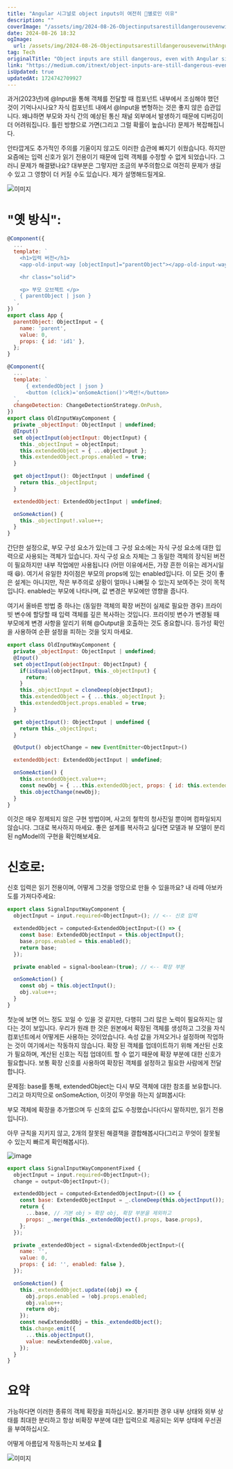 ```yaml
---
title: "Angular 시그널로 object inputs이 여전히 별로인 이유"
description: ""
coverImage: "/assets/img/2024-08-26-ObjectinputsarestilldangerousevenwithAngularsignals_0.png"
date: 2024-08-26 18:32
ogImage: 
  url: /assets/img/2024-08-26-ObjectinputsarestilldangerousevenwithAngularsignals_0.png
tag: Tech
originalTitle: "Object inputs are still dangerous, even with Angular signals"
link: "https://medium.com/itnext/object-inputs-are-still-dangerous-even-with-angular-signals-9103a25d5e45"
isUpdated: true
updatedAt: 1724742709927
---
```



과거(2023년)에 @Input을 통해 객체를 전달할 때 컴포넌트 내부에서 조심해야 했던 것이 기억나시나요? 자식 컴포넌트 내에서 @Input을 변형하는 것은 좋지 않은 습관입니다. 왜냐하면 부모와 자식 간의 예상된 통신 채널 외부에서 발생하기 때문에 디버깅이 더 어려워집니다. 틀린 방향으로 가면(그리고 그럴 확률이 높습니다) 문제가 복잡해집니다.

안타깝게도 추가적인 주의를 기울이지 않고도 이러한 습관에 빠지기 쉬웠습니다. 하지만 요즘에는 입력 신호가 읽기 전용이기 때문에 입력 객체를 수정할 수 없게 되었습니다. 그러니 문제가 해결됐나요? 대부분은 그렇지만 조금의 부주의함으로 여전히 문제가 생길 수 있고 그 영향이 더 커질 수도 있습니다. 제가 설명해드릴게요.

![이미지](/assets/img/2024-08-26-ObjectinputsarestilldangerousevenwithAngularsignals_0.png)

# "옛 방식":

<div class="content-ad"></div>

```js
@Component({
  ...
  template: `
    <h1>입력 버전</h1>
    <app-old-input-way [objectInput]="parentObject"></app-old-input-way>

    <hr class="solid">

    <p> 부모 오브젝트 </p>
    { parentObject | json }
  `,
})
export class App {
  parentObject: ObjectInput = {
    name: 'parent',
    value: 0,
    props: { id: 'id1' },
  };
}

@Component({
  ...
  template: `
      { extendedObject | json }
      <button (click)='onSomeAction()'>액션!</button>
  `,
  changeDetection: ChangeDetectionStrategy.OnPush,
})
export class OldInputWayComponent {
  private _objectInput: ObjectInput | undefined;
  @Input()
  set objectInput(objectInput: ObjectInput) {
    this._objectInput = objectInput;
    this.extendedObject = { ...objectInput };
    this.extendedObject.props.enabled = true;
  }

  get objectInput(): ObjectInput | undefined {
    return this._objectInput;
  }

  extendedObject: ExtendedObjectInput | undefined;

  onSomeAction() {
    this._objectInput!.value++;
  }
}
```

간단한 설정으로, 부모 구성 요소가 있는데 그 구성 요소에는 자식 구성 요소에 대한 입력으로 사용되는 객체가 있습니다. 자식 구성 요소 자체는 그 동일한 객체의 장식된 버전이 필요하지만 내부 작업에만 사용됩니다 (어떤 이유에서든, 가장 흔한 이유는 레거시일 때 😆). 여기서 유일한 차이점은 부모의 props에 있는 enabled입니다. 이 모든 것이 좋은 설계는 아니지만, 작은 부주의로 상황이 얼마나 나빠질 수 있는지 보여주는 것이 목적입니다. enabled는 부모에 나타나며, 값 변경은 부모에만 영향을 줍니다.

여기서 올바른 방법 중 하나는 (동일한 객체의 확장 버전이 실제로 필요한 경우) 프라이빗 변수에 할당할 때 입력 객체를 깊은 복사하는 것입니다. 프라이빗 변수가 변경될 때 부모에게 변경 사항을 알리기 위해 @Output을 호출하는 것도 중요합니다. 등가성 확인을 사용하여 순환 설정을 피하는 것을 잊지 마세요.


<div class="content-ad"></div>

```js
export class OldInputWayComponent {
  private _objectInput: ObjectInput | undefined;
  @Input()
  set objectInput(objectInput: ObjectInput) {
    if(isEqual(objectInput, this._objectInput) {
      return;
    }
    this._objectInput = cloneDeep(objectInput);
    this.extendedObject = { ...this._objectInput };
    this.extendedObject.props.enabled = true;
  }

  get objectInput(): ObjectInput | undefined {
    return this._objectInput;
  }

  @Output() objectChange = new EventEmitter<ObjectInput>()

  extendedObject: ExtendedObjectInput | undefined;

  onSomeAction() {
    this.extendedObject.value++;
    const newObj = { ...this.extendedObject, props: { id: this.extendedObject.id } };
    this.objectChange(newObj);
  }
}
```

이것은 매우 정제되지 않은 구현 방법이며, 사고의 철학의 청사진일 뿐이며 컴파일되지 않습니다. 그대로 복사하지 마세요. 좋은 설계를 복사하고 싶다면 모델과 뷰 모델이 분리된 ngModel의 구현을 확인해보세요.

# 신호로:

신호 입력은 읽기 전용이며, 어떻게 그것을 엉망으로 만들 수 있을까요? 내 라떼 아보카도를 가져다주세요:


<div class="content-ad"></div>

```js
export class SignalInputWayComponent {
  objectInput = input.required<ObjectInput>(); // <-- 신호 입력

  extendedObject = computed<ExtendedObjectInput>(() => {
    const base: ExtendedObjectInput = this.objectInput();
    base.props.enabled = this.enabled();
    return base;
  });

  private enabled = signal<boolean>(true); // <-- 확장 부분

  onSomeAction() {
    const obj = this.objectInput();
    obj.value++;
  }
}
```

첫눈에 보면 어느 정도 꼬일 수 있을 것 같지만, 다행히 그리 많은 노력이 필요하지는 않다는 것이 보입니다. 우리가 원래 한 것은 원본에서 확장된 객체를 생성하고 그것을 자식 컴포넌트에서 어떻게든 사용하는 것이었습니다. 속성 값을 가져오거나 설정하며 작업하는 것이 여기에서는 작동하지 않습니다. 확장 된 객체를 업데이트하기 위해 계산된 신호가 필요하며, 계산된 신호는 직접 업데이트 할 수 없기 때문에 확장 부분에 대한 신호가 필요합니다. 보통 확장 신호를 사용하여 확장된 객체를 설정하고 필요한 사람에게 전달합니다.

문제점: base를 통해, extendedObject는 다시 부모 객체에 대한 참조를 보유합니다. 그리고 마지막으로 onSomeAction, 이것이 무엇을 하는지 살펴봅시다:


<div class="content-ad"></div>

부모 객체에 확장을 추가했으며 두 신호의 값도 수정했습니다(다시 말하지만, 읽기 전용입니다).

아무 규칙을 지키지 않고, 2개의 잘못된 해결책을 결합해봅시다(그리고 무엇이 잘못될 수 있는지 빠르게 확인해봅시다).

![image](https://miro.medium.com/v2/resize:fit:1104/1*9_ADYT6VVXGKCQbbRcPHiA.gif)

```javascript
export class SignalInputWayComponentFixed {
  objectInput = input.required<ObjectInput>();
  change = output<ObjectInput>();

  extendedObject = computed<ExtendedObjectInput>(() => {
    const base: ExtendedObjectInput = _.cloneDeep(this.objectInput()); // 이것은 비용이 많이 들 수 있으므로 모든 사용 사례에 권장하지 않습니다
    return {
      ...base, // 기본 obj > 확장 obj, 확장 부분을 제외하고
      props: _.merge(this._extendedObject().props, base.props), 
    };
  });

  private _extendedObject = signal<ExtendedObjectInput>({
    name: '',
    value: 0,
    props: { id: '', enabled: false },
  });

  onSomeAction() {
    this._extendedObject.update((obj) => {
      obj.props.enabled = !obj.props.enabled;
      obj.value++;
      return obj;
    });
    const newExtendedObj = this._extendedObject();
    this.change.emit({
      ...this.objectInput(),
      value: newExtendedObj.value,
    });
  }
}
```

<div class="content-ad"></div>

# 요약

가능하다면 이러한 종류의 객체 확장을 피하십시오. 불가피한 경우 내부 상태와 외부 상태를 최대한 분리하고 항상 비확장 부분에 대한 입력으로 제공되는 외부 상태에 우선권을 부여하십시오.

어떻게 아름답게 작동하는지 보세요 🙂

![이미지](/assets/img/2024-08-26-ObjectinputsarestilldangerousevenwithAngularsignals_3.png)